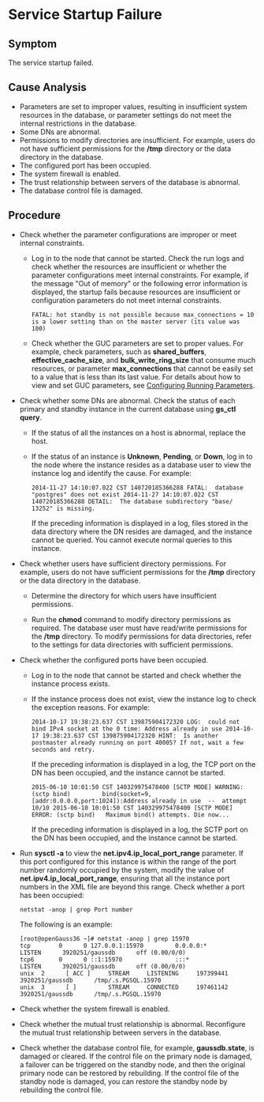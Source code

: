 # Service Startup Failure<a name="EN-US_TOPIC_0291613863"></a>

## Symptom<a name="section385257175213"></a>

The service startup failed.

## Cause Analysis<a name="section16300111295211"></a>

-   Parameters are set to improper values, resulting in insufficient system resources in the database, or parameter settings do not meet the internal restrictions in the database.
-   Some DNs are abnormal.
-   Permissions to modify directories are insufficient. For example, users do not have sufficient permissions for the  **/tmp**  directory or the data directory in the database.
-   The configured port has been occupied.
-   The system firewall is enabled.
-   The trust relationship between servers of the database is abnormal.
-   The database control file is damaged.

## Procedure<a name="section7637151695218"></a>

-   Check whether the parameter configurations are improper or meet internal constraints.

    -   Log in to the node that cannot be started. Check the run logs and check whether the resources are insufficient or whether the parameter configurations meet internal constraints. For example, if the message "Out of memory" or the following error information is displayed, the startup fails because resources are insufficient or configuration parameters do not meet internal constraints.

        ```
        FATAL: hot standby is not possible because max_connections = 10 is a lower setting than on the master server (its value was 100)
        ```

    -   Check whether the GUC parameters are set to proper values. For example, check parameters, such as  **shared\_buffers**,  **effective\_cache\_size**, and **bulk\_write\_ring\_size** that consume much resources, or parameter  **max\_connections**  that cannot be easily set to a value that is less than its last value. For details about how to view and set GUC parameters, see  [Configuring Running Parameters](../DatabaseAdministrationGuide/configuring-running-parameters.md).


-   Check whether some DNs are abnormal. Check the status of each primary and standby instance in the current database using  **gs\_ctl query**.

    -   If the status of all the instances on a host is abnormal, replace the host.

    -   If the status of an instance is  **Unknown**,  **Pending**, or  **Down**, log in to the node where the instance resides as a database user to view the instance log and identify the cause. For example:

        ```
        2014-11-27 14:10:07.022 CST 140720185366288 FATAL:  database "postgres" does not exist 2014-11-27 14:10:07.022 CST 140720185366288 DETAIL:  The database subdirectory "base/ 13252" is missing.
        ```

        If the preceding information is displayed in a log, files stored in the data directory where the DN resides are damaged, and the instance cannot be queried. You cannot execute normal queries to this instance.


-   Check whether users have sufficient directory permissions. For example, users do not have sufficient permissions for the  **/tmp**  directory or the data directory in the database.

    -   Determine the directory for which users have insufficient permissions.

    -   Run the  **chmod**  command to modify directory permissions as required. The database user must have read/write permissions for the  **/tmp**  directory. To modify permissions for data directories, refer to the settings for data directories with sufficient permissions.


-   Check whether the configured ports have been occupied.

    -   Log in to the node that cannot be started and check whether the instance process exists.

    -   If the instance process does not exist, view the instance log to check the exception reasons. For example:

        ```
        2014-10-17 19:38:23.637 CST 139875904172320 LOG:  could not bind IPv4 socket at the 0 time: Address already in use 2014-10-17 19:38:23.637 CST 139875904172320 HINT:  Is another postmaster already running on port 40005? If not, wait a few seconds and retry.
        ```

        If the preceding information is displayed in a log, the TCP port on the DN has been occupied, and the instance cannot be started.

        ```
        2015-06-10 10:01:50 CST 140329975478400 [SCTP MODE] WARNING: (sctp bind)         bind(socket=9, [addr:0.0.0.0,port:1024]):Address already in use  --  attempt 10/10 2015-06-10 10:01:50 CST 140329975478400 [SCTP MODE] ERROR: (sctp bind)   Maximum bind() attempts. Die now...
        ```

        If the preceding information is displayed in a log, the SCTP port on the DN has been occupied, and the instance cannot be started.


-   Run  **sysctl -a**  to view the  **net.ipv4.ip\_local\_port\_range**  parameter. If this port configured for this instance is within the range of the port number randomly occupied by the system, modify the value of  **net.ipv4.ip\_local\_port\_range**, ensuring that all the instance port numbers in the XML file are beyond this range. Check whether a port has been occupied:

    ```
    netstat -anop | grep Port number
    ```

    The following is an example:

    ```
    [root@openGauss36 ~]# netstat -anop | grep 15970
    tcp        0      0 127.0.0.1:15970         0.0.0.0:*               LISTEN      3920251/gaussdb      off (0.00/0/0)
    tcp6       0      0 ::1:15970               :::*                    LISTEN      3920251/gaussdb      off (0.00/0/0)
    unix  2      [ ACC ]     STREAM     LISTENING     197399441 3920251/gaussdb      /tmp/.s.PGSQL.15970
    unix  3      [ ]         STREAM     CONNECTED     197461142 3920251/gaussdb      /tmp/.s.PGSQL.15970
    ```


-   Check whether the system firewall is enabled.

-   Check whether the mutual trust relationship is abnormal. Reconfigure the mutual trust relationship between servers in the database.

-   Check whether the database control file, for example,  **gaussdb.state**, is damaged or cleared. If the control file on the primary node is damaged, a failover can be triggered on the standby node, and then the original primary node can be restored by rebuilding. If the control file of the standby node is damaged, you can restore the standby node by rebuilding the control file.

